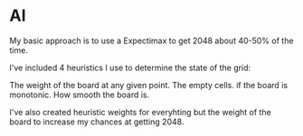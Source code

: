 # AI
My basic approach is to use a Expectimax to get 2048 about 40-50% of the time.  

I've included 4 heuristics I use to determine the state of the grid:

The weight of the board at any given point.
The empty cells.
if the board is monotonic.
How smooth the board is.

I've also created heuristic weights for everyhting but the weight of the board to increase my chances at getting 2048.
